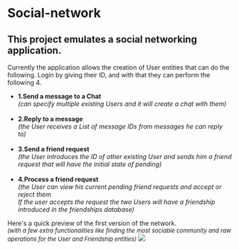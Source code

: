 # Social-network
## This project emulates a social networking application.
Currently the application allows the creation of User entities that can do the following.
Login by giving their ID, and with that they can perform the following 4.
<ul>
    <li> <b> 1.Send a message to a Chat </b> <br>
        <i> (can specify multiple existing Users and it will create a chat with them) </i>
    </li>
    <br>
    <li> <b> 2.Reply to a message </b> <br>
        <i>(the User receives a List of message IDs from messages he can reply to)</i>
    </li>
    <br>
    <li> <b> 3.Send a friend request </b> <br>
        <i>(the User introduces the ID of other existing User and sends him a friend request
            that will have the initial state of pending)
        </i>
    </li>
    <br>
    <li> <b> 4.Process a friend request </b> <br>
        <i>
            (the User can view his current pending friend requests and accept or reject them
            <br>
            If the user accepts the request the two Users will have a friendship introduced 
            in the friendships database) 
        </i>
    </li>
</ul>

Here's a quick preview of the first version of the network.
<br>
<i> <font size="-1">(with a few extra functionalities like finding the most sociable community and raw operations
for the User and Friendship entities)</font>
</i>
![](src/main/resources/imgs/Lab5.gif)